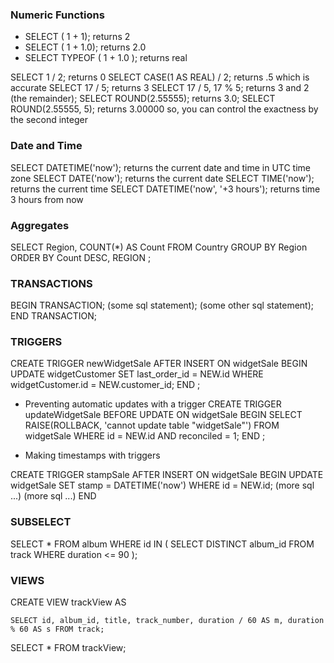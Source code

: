 ### Numeric Functions

* SELECT ( 1 + 1); returns 2
* SELECT ( 1 + 1.0); returns 2.0
* SELECT TYPEOF ( 1 + 1.0 ); returns real
<!-- If you use the + sign, TYPEOF will return integer even if strings are used. '+' assumes they are integers. -->

SELECT 1 / 2; returns 0
SELECT CASE(1 AS REAL) / 2; returns .5 which is accurate
SELECT 17 / 5; returns 3
SELECT 17 / 5, 17 % 5; returns 3 and 2 (the remainder);
SELECT ROUND(2.55555); returns 3.0;
SELECT ROUND(2.55555, 5); returns 3.00000 so, you can control the exactness by the second integer


### Date and Time

SELECT DATETIME('now'); returns the current date and time in UTC time zone
SELECT DATE('now'); returns the current date
SELECT TIME('now'); returns the current time
SELECT DATETIME('now', '+3 hours'); returns time 3 hours from  now

### Aggregates

SELECT Region, COUNT(*) AS Count
	FROM Country
	GROUP BY Region
	ORDER BY Count DESC, REGION
;
<!-- The above is counting countries and grouping them by region, then ordering them by Descending count, then region.

You can use the HAVING clause to further filter the returned results. HAVING works on aggregate data. It's the 'WHERE', but for aggregate data (aggregate data is data that has been put together with joins). WHERE is for non-aggregate data. -->


### TRANSACTIONS 
<!-- A transaction is a group of operations that are made into on unit (transaction). If any of the single operations fail, the entire group fails and the the DB is restored back to where it was before the transaction started. This can allow the writing to happen much faster because system doesn't have to confirm for each single insert that it has executed. -->

BEGIN TRANSACTION;
(some sql statement);
(some other sql statement);
END TRANSACTION;

<!-- (begin and end could vary slightly in syntax) -->


### TRIGGERS

<!-- Automatically performed when a specified database event occurs. Like forcing a table to be updated when a row is inserted or updated in another table. -->

CREATE TRIGGER newWidgetSale AFTER INSERT ON widgetSale
	BEGIN
		UPDATE widgetCustomer SET last_order_id = NEW.id WHERE widgetCustomer.id = NEW.customer_id;
	END
;

<!-- For the above: when there is an update on widgetSale table, it updates the last_order_id in the customer table and assigns it a value equal to the new widgetSale. -->

* Preventing automatic updates with a trigger
CREATE TRIGGER updateWidgetSale BEFORE UPDATE ON widgetSale
	BEGIN
		SELECT RAISE(ROLLBACK, 'cannot update table "widgetSale"') FROM widgetSale
			WHERE id = NEW.id AND reconciled = 1;
	END
;

<!-- This trigger fires before there's an update on the widgetSale table. If the 'reconciled' column = 1, then the transaction is rolled back and the 'cannot update...' message is raised. -->


* Making timestamps with triggers
<!-- **SIDENOTE**: dates and times are stored as text in SQL -->

CREATE TRIGGER stampSale AFTER INSERT ON widgetSale
	BEGIN
		UPDATE widgetSale SET stamp = DATETIME('now') WHERE id = NEW.id;
		(more sql ...)
		(more sql ...)
	END

### SUBSELECT
<!-- These are basically just nested select statements. Remember that the nested select is evaluated before the parent select. -->


SELECT * FROM album WHERE id IN (
	SELECT DISTINCT album_id FROM track WHERE duration <= 90
);


### VIEWS

CREATE VIEW trackView AS

	SELECT id, album_id, title, track_number, duration / 60 AS m, duration % 60 AS s FROM track;

<!-- then you could just call on trackView as a variable, essentially -->
SELECT * FROM trackView;

<!-- You can use DROP VIEW trackView to drop it just like a table. -->










